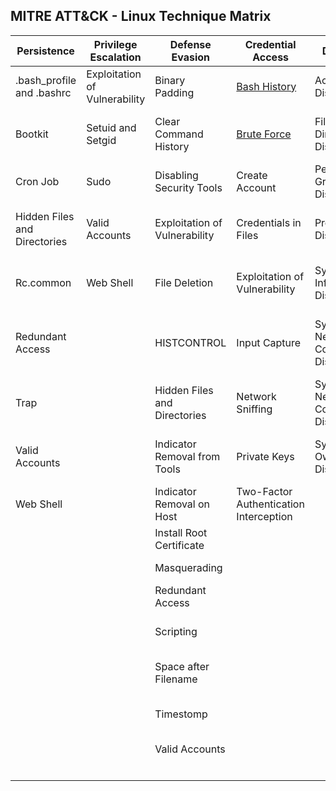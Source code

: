 ## MITRE ATT&CK - Linux Technique Matrix

| Persistence                  | Privilege Escalation          | Defense Evasion               | Credential Access                                       | Discovery                              | Lateral Movement                | Execution                | Collection                     | Exfiltration                                  | Command and Control                     | 
|------------------------------|-------------------------------|-------------------------------|---------------------------------------------------------|----------------------------------------|---------------------------------|--------------------------|--------------------------------|-----------------------------------------------|-----------------------------------------| 
| .bash_profile and .bashrc    | Exploitation of Vulnerability | Binary Padding                | [Bash History](Credential_access/Bash_history.md)       | Account Discovery                      | Application Deployment Software | Command-Line Interface   | Audio Capture                  | Automated Exfiltration                        | Commonly Used Port                      | 
| Bootkit                      | Setuid and Setgid             | Clear Command History         | [Brute Force](Credential_access/Brute_force.md)         | File and Directory Discovery           | Exploitation of Vulnerability   | Graphical User Interface | Automated Collection           | Data Compressed                               | Communication Through Removable Media   | 
| Cron Job                     | Sudo                          | Disabling Security Tools      | Create Account                                          | Permission Groups Discovery            | Remote File Copy                | Scripting                | Clipboard Data                 | Data Encrypted                                | Connection Proxy                        | 
| Hidden Files and Directories | Valid Accounts                | Exploitation of Vulnerability | Credentials in Files                                    | Process Discovery                      | Remote Services                 | Source                   | Data Staged                    | Data Transfer Size Limits                     | Custom Command and Control Protocol     | 
| Rc.common                    | Web Shell                     | File Deletion                 | Exploitation of Vulnerability                           | System Information Discovery           | Third-party Software            | Space after Filename     | Data from Local System         | Exfiltration Over Alternative Protocol        | Custom Cryptographic Protocol           | 
| Redundant Access             |                               | HISTCONTROL                   | Input Capture                                           | System Network Configuration Discovery |                                 | Third-party Software     | Data from Network Shared Drive | Exfiltration Over Command and Control Channel | Data Encoding                           | 
| Trap                         |                               | Hidden Files and Directories  | Network Sniffing                                        | System Network Connections Discovery   |                                 | Trap                     | Data from Removable Media      | Exfiltration Over Other Network Medium        | Data Obfuscation                        | 
| Valid Accounts               |                               | Indicator Removal from Tools  | Private Keys                                            | System Owner/User Discovery            |                                 |                          | Input Capture                  | Exfiltration Over Physical Medium             | Fallback Channels                       | 
| Web Shell                    |                               | Indicator Removal on Host     | Two-Factor Authentication Interception                  |                                        |                                 |                          | Screen Capture                 | Scheduled Transfer                            | Multi-Stage Channels                    | 
|                              |                               | Install Root Certificate      |                                                         |                                        |                                 |                          |                                |                                               | Multiband Communication                 | 
|                              |                               | Masquerading                  |                                                         |                                        |                                 |                          |                                |                                               | Multilayer Encryption                   | 
|                              |                               | Redundant Access              |                                                         |                                        |                                 |                          |                                |                                               | Remote File Copy                        | 
|                              |                               | Scripting                     |                                                         |                                        |                                 |                          |                                |                                               | Standard Application Layer Protocol     | 
|                              |                               | Space after Filename          |                                                         |                                        |                                 |                          |                                |                                               | Standard Cryptographic Protocol         | 
|                              |                               | Timestomp                     |                                                         |                                        |                                 |                          |                                |                                               | Standard Non-Application Layer Protocol | 
|                              |                               | Valid Accounts                |                                                         |                                        |                                 |                          |                                |                                               | Uncommonly Used Port                    | 
|                              |                               |                               |                                                         |                                        |                                 |                          |                                |                                               | Web Service                             | 


